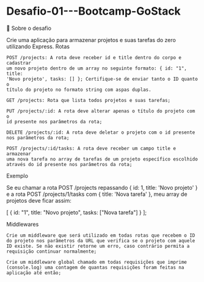 # Desafio-01---Bootcamp-GoStack

🚀 Sobre o desafio

Crie uma aplicação para armazenar projetos e suas tarefas do zero utilizando Express.
Rotas

    POST /projects: A rota deve receber id e title dentro do corpo e cadastrar 
    um novo projeto dentro de um array no seguinte formato: { id: "1", title: 
    'Novo projeto', tasks: [] }; Certifique-se de enviar tanto o ID quanto o 
    título do projeto no formato string com aspas duplas.

    GET /projects: Rota que lista todos projetos e suas tarefas;

    PUT /projects/:id: A rota deve alterar apenas o título do projeto com o 
    id presente nos parâmetros da rota;

    DELETE /projects/:id: A rota deve deletar o projeto com o id presente 
    nos parâmetros da rota;

    POST /projects/:id/tasks: A rota deve receber um campo title e armazenar 
    uma nova tarefa no array de tarefas de um projeto específico escolhido
    através do id presente nos parâmetros da rota;

Exemplo

Se eu chamar a rota POST /projects repassando { id: 1, title: 'Novo projeto' } 
e a rota POST /projects/1/tasks com { title: 'Nova tarefa' }, 
meu array de projetos deve ficar assim:

[
  {
    id: "1",
    title: "Novo projeto",
    tasks: ["Nova tarefa"]
  }
];

Middlewares

    Crie um middleware que será utilizado em todas rotas que recebem o ID 
    do projeto nos parâmetros da URL que verifica se o projeto com aquele 
    ID existe. Se não existir retorne um erro, caso contrário permita a 
    requisição continuar normalmente;

    Crie um middleware global chamado em todas requisições que imprime 
    (console.log) uma contagem de quantas requisições foram feitas na 
    aplicação até então;
